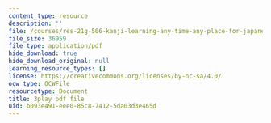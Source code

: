 ```yaml
---
content_type: resource
description: ''
file: /courses/res-21g-506-kanji-learning-any-time-any-place-for-japanese-vi-spring-2021/b093e491eee085c874125da03d3e465d_TdcQPpHF5bo.pdf
file_size: 36959
file_type: application/pdf
hide_download: true
hide_download_original: null
learning_resource_types: []
license: https://creativecommons.org/licenses/by-nc-sa/4.0/
ocw_type: OCWFile
resourcetype: Document
title: 3play pdf file
uid: b093e491-eee0-85c8-7412-5da03d3e465d
---
```

